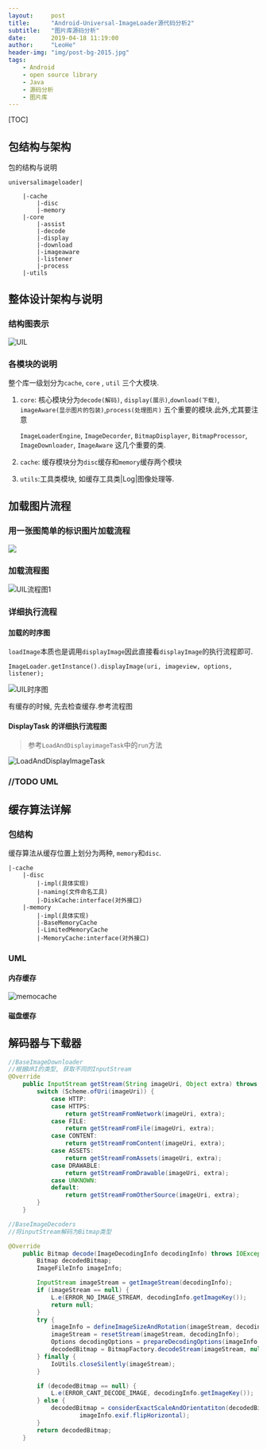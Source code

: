 ```yaml
---
layout:     post
title:      "Android-Universal-ImageLoader源代码分析2"
subtitle:   "图片库源码分析"
date:       2019-04-18 11:19:00
author:     "LeoHe"
header-img: "img/post-bg-2015.jpg"
tags:
    - Android
    - open source library
    - Java
    - 源码分析	
    - 图片库
---
```




[TOC]

## 包结构与架构

包的结构与说明
```
universalimageloader| 

	|-cache
		|-disc
		|-memory
	|-core
		|-assist
		|-decode
		|-display
		|-download
		|-imageaware
		|-listener
		|-process
	|-utils
```

## 整体设计架构与说明



### 结构图表示



![UIL](/img/uil/UIL.png)

### 各模块的说明



整个库一级划分为`cache`, `core` , `util` 三个大模块.

1. `core`: 核心模块分为`decode(解码)`, `display(展示)`,`download(下载)`, `imageAware(显示图片的包装)`,`process(处理图片)` 五个重要的模块.此外,尤其要注意

   `ImageLoaderEngine`, `ImageDecorder`, `BitmapDisplayer`, `BitmapProcessor`,  `ImageDownloader`, `ImageAware` 这几个重要的类.

2. `cache`: 缓存模块分为`disc`缓存和`memory`缓存两个模块

3. `utils`:工具类模块, 如缓存工具类|Log|图像处理等. 





## 加载图片流程

### 用一张图简单的标识图片加载流程

![](https://raw.githubusercontent.com/nostra13/Android-Universal-Image-Loader/master/wiki/UIL_Flow.png)



### 加载流程图



![UIL流程图1](/img/uil/UIL流程图1.png)

### 详细执行流程

#### 加载的时序图

`loadImage`本质也是调用`displayImage`因此直接看`displayImage`的执行流程即可.

`ImageLoader.getInstance().displayImage(uri, imageview, options, listener);`

![UIL时序图](/img/uil/UIL时序图.png)

有缓存的时候, 先去检查缓存.参考流程图

#### DisplayTask 的详细执行流程图

> 参考`LoadAndDisplayimageTask`中的`run`方法



![LoadAndDisplayImageTask](/img/uil/LoadAndDisplayImageTask.png)







### //TODO UML



## 缓存算法详解

### 包结构

缓存算法从缓存位置上划分为两种, `memory`和`disc`.

```
|-cache
	|-disc
		|-impl(具体实现)
		|-naming(文件命名工具)
		|-DiskCache:interface(对外接口)
	|-memory
		|-impl(具体实现)
		|-BaseMemoryCache
		|-LimitedMemoryCache
		|-MemoryCache:interface(对外接口)
```



### UML

#### 内存缓存



![memocache](/img/uil/memocache.png)



#### 磁盘缓存







## 解码器与下载器

```java
//BaseImageDownloader
//根据URI的类型, 获取不同的InputStream
@Override
	public InputStream getStream(String imageUri, Object extra) throws IOException {
		switch (Scheme.ofUri(imageUri)) {
			case HTTP:
			case HTTPS:
				return getStreamFromNetwork(imageUri, extra);
			case FILE:
				return getStreamFromFile(imageUri, extra);
			case CONTENT:
				return getStreamFromContent(imageUri, extra);
			case ASSETS:
				return getStreamFromAssets(imageUri, extra);
			case DRAWABLE:
				return getStreamFromDrawable(imageUri, extra);
			case UNKNOWN:
			default:
				return getStreamFromOtherSource(imageUri, extra);
		}
	}
```

```java
//BaseImageDecoders
//将inputStream解码为Bitmap类型

@Override
	public Bitmap decode(ImageDecodingInfo decodingInfo) throws IOException {
		Bitmap decodedBitmap;
		ImageFileInfo imageInfo;

		InputStream imageStream = getImageStream(decodingInfo);
		if (imageStream == null) {
			L.e(ERROR_NO_IMAGE_STREAM, decodingInfo.getImageKey());
			return null;
		}
		try {
			imageInfo = defineImageSizeAndRotation(imageStream, decodingInfo);
			imageStream = resetStream(imageStream, decodingInfo);
			Options decodingOptions = prepareDecodingOptions(imageInfo.imageSize, decodingInfo);
			decodedBitmap = BitmapFactory.decodeStream(imageStream, null, decodingOptions);
		} finally {
			IoUtils.closeSilently(imageStream);
		}

		if (decodedBitmap == null) {
			L.e(ERROR_CANT_DECODE_IMAGE, decodingInfo.getImageKey());
		} else {
			decodedBitmap = considerExactScaleAndOrientatiton(decodedBitmap, decodingInfo, imageInfo.exif.rotation,
					imageInfo.exif.flipHorizontal);
		}
		return decodedBitmap;
	}
```

